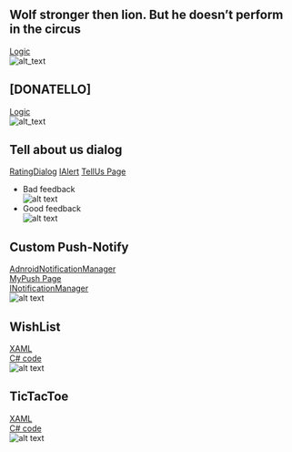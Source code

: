 ## Wolf stronger then lion. But he doesn’t perform in the circus
[Logic](https://github.com/dsgnrr/XamarinForms/blob/master/XamApp/Pages/FablePage.xaml.cs) <br>
![alt_text](https://github.com/dsgnrr/XamarinForms/blob/master/Results/t6/result.gif)

## [DONATELLO]
[Logic](https://github.com/dsgnrr/XamarinForms/blob/master/XamApp/Pages/TellUs.xaml.cs) <br>
![alt_text](https://github.com/dsgnrr/XamarinForms/blob/master/Results/t5/result.png)

## Tell about us dialog
[RatingDialog](https://github.com/dsgnrr/XamarinForms/blob/master/XamApp.Android/AndroidServices/RatingDialog.cs)
[IAlert](https://github.com/dsgnrr/XamarinForms/blob/master/XamApp/Interfaces/IAlert.cs)
[TellUs Page](https://github.com/dsgnrr/XamarinForms/blob/master/XamApp/Pages/TellUs.xaml.cs)
* Bad feedback <br>
 ![alt text](https://github.com/dsgnrr/XamarinForms/blob/master/Results/t4/bad_app.gif)<br>
* Good feedback <br>
 ![alt text](https://github.com/dsgnrr/XamarinForms/blob/master/Results/t4/good_app.gif)<br>

## Custom Push-Notify
[AdnroidNotificationManager](https://github.com/dsgnrr/XamarinForms/blob/master/XamApp.Android/AndroidServices/AdnroidNotificationManager.cs)<br>
[MyPush Page](https://github.com/dsgnrr/XamarinForms/blob/master/XamApp/Pages/MyPush.xaml)<br>
[INotificationManager](https://github.com/dsgnrr/XamarinForms/blob/master/XamApp/Interfaces/INotificationManager.cs)<br>
 ![alt text](https://github.com/dsgnrr/XamarinForms/blob/master/Results/t3/result.gif)
 
## WishList
[XAML](https://github.com/dsgnrr/XamarinForms/blob/master/XamApp/WishList.xaml)<br>
[C# code](https://github.com/dsgnrr/XamarinForms/blob/master/XamApp/WishList.xaml.cs)<br>
 ![alt text](https://github.com/dsgnrr/XamarinForms/blob/master/Results/t2/result.gif)
 
## TicTacToe
[XAML](https://github.com/dsgnrr/XamarinForms/blob/master/XamApp/TikTakToe.xaml)<br>
[C# code](https://github.com/dsgnrr/XamarinForms/blob/master/XamApp/TikTakToe.xaml.cs)<br>
 ![alt text](https://github.com/dsgnrr/XamarinForms/blob/master/Results/t1/result.gif)
